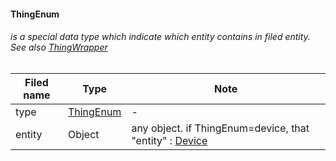 #### ThingEnum

###### is a special data type which indicate which entity contains in filed entity. See also [ThingWrapper](ThingWrapper.md)

Filed name | Type | Note
------------ | ------------- | -------------
type | [ThingEnum](ThingEnum.md) | -
entity | Object | any object. if ThingEnum=device, that "entity" : [Device](device/DeviceDto.md)
